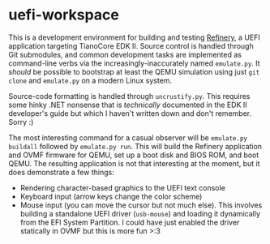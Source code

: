 uefi-workspace
==============

This is a development environment for building and testing
[Refinery](https://github.com/sjolsen/refinery), a UEFI application targeting
TianoCore EDK II. Source control is handled through Git submodules, and common
development tasks are implemented as command-line verbs via the
increasingly-inaccurately named `emulate.py`. It _should_ be possible to
bootstrap at least the QEMU simulation using just `git clone` and `emulate.py`
on a modern Linux system.

Source-code formatting is handled through `uncrustify.py`. This requires some
hinky .NET nonsense that is *technically* documented in the EDK II developer's
guide but which I haven't written down and don't remember. Sorry :)

The most interesting command for a casual observer will be `emulate.py buildall`
followed by `emulate.py run`. This will build the Refinery application and OVMF
firmware for QEMU, set up a boot disk and BIOS ROM, and boot QEMU. The resulting
application is not that interesting at the moment, but it does demonstrate a few
things:

- Rendering character-based graphics to the UEFI text console
- Keyboard input (arrow keys change the color scheme)
- Mouse input (you can move the cursor but not much else). This involves
  building a standalone UEFI driver (`usb-mouse`) and loading it dynamically
  from the EFI System Partition. I could have just enabled the driver statically
  in OVMF but this is more fun >:3
